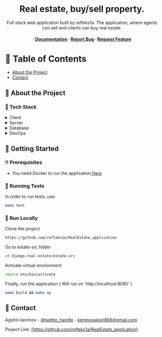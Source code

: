 <div align='center'>

<h1>Real estate, buy/sell property.</h1>
<p>Full stack web application built by refleks1a. The application, where agents can sell and clients can buy real estate. </p>

<h4> <span> · </span> <a href="https://github.com/refleks1a/RealEstate_application/blob/master/README.md"> Documentation </a> <span> · </span> <a href="https://github.com/refleks1a/RealEstate_application/issues"> Report Bug </a> <span> · </span> <a href="https://github.com/refleks1a/RealEstate_application/issues"> Request Feature </a> </h4>


</div>

# :notebook_with_decorative_cover: Table of Contents

- [About the Project](#star2-about-the-project)
- [Contact](#handshake-contact)


## :star2: About the Project
### :space_invader: Tech Stack
<details> <summary>Client</summary> <ul>
<li><a href="">Js</a></li>
<li><a href="">ReactJS</a></li>
<li><a href="">Bootstrap</a></li>
<li><a href="">Ant-design</a></li>
</ul> </details>
<details> <summary>Server</summary> <ul>
<li><a href="">Python</a></li>
<li><a href="">Django</a></li>
<li><a href="">DRF</a></li>
</ul> </details>
<details> <summary>Database</summary> <ul>
<li><a href="">MySQL</a></li>
<li><a href="">Redis</a></li>
</ul> </details>
<details> <summary>DevOps</summary> <ul>
<li><a href="">Docker</a></li>
<li><a href="">Docker compose</a></li>
<li><a href="">Swagger</a></li>
</ul> </details>

## :toolbox: Getting Started

### :bangbang: Prerequisites

- You need Docker to run the application<a href="https://docs.docker.com/get-docker/"> Here</a>


### :test_tube: Running Tests

In order to run tests, use:
```bash
make test
```


### :running: Run Locally

Clone the project

```bash
https://github.com/refleks1a/RealEstate_application
```
Go to estate-src folder
```bash
cd django-real-estate/estate-src
```
Activate virtual environment
```bash
source env/bin/activate
```
Finally, run the application ( Will run on 'http://localhost:8080' )
```bash
make build && make up
```


## :handshake: Contact

Agshin kerimov - [@twitter_handle](https://twitter.com/Agshin25295385) - kerimovaksin808@gmail.com

Project Link: [https://github.com/refleks1a/RealEstate_application]